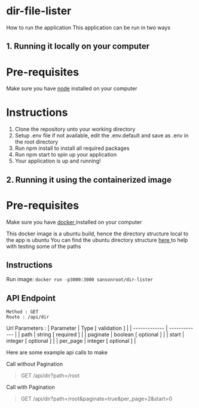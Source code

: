 # dir-file-lister

How to run the application
This application can be run in two ways

## 1. Running it locally on your computer

  # Pre-requisites
  Make sure you have [node](https://nodejs.org/en/download/) installed on your computer

  # Instructions
  1. Clone the repository unto your working directory
  2. Setup .env file if not available, edit the .env.default and save as .env in the root directory
  3. Run npm install to install all required packages
  4. Run npm start to spin up your application
  5. Your application is up and running! 

## 2. Running it using the containerized image

   # Pre-requisites
   Make sure you have [ docker ](https://docs.docker.com/get-docker/)  installed on your computer

  This docker image is a ubuntu build, hence the directory structure local to the app is ubuntu
  You can find the ubuntu directory structure [ here ](https://help.ubuntu.com/community/LinuxFilesystemTreeOverview)
  to help with testing some of the paths


  ## Instructions

  Run image: `docker run -p3000:3000 sansonroot/dir-lister`

  ## API Endpoint

  ```
  Method : GET
  Route : /api/dir
  ```

  Url Parameters : 
  | Parameter  | Type [ validation ] |
  | ------------- | ------------- |
  | path  | string [ required ]  |
  | paginate  | boolean [ optional ] |
  | start  | integer [ optional ] |
  | per_page  | integer [ optional ] |

  Here are some example api calls to make

  Call without Pagination
   > GET /api/dir?path=/root

  Call with Pagination
   > GET /api/dir?path=/root&paginate=true&per_page=2&start=0

